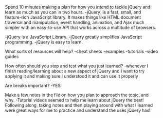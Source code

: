 Spend 10 minutes making a plan for how you intend to tackle jQuery and learn as much as you can in two hours.
-jQuery: is a fast, small, and feature-rich JavaScript library. It makes things like HTML document traversal and manipulation, event handling, animation, and Ajax much simpler with an easy-to-use API that works across a multitude of browsers.

-jQuery is a JavaScript Library.
-jQuery greatly simplifies JavaScript programming.
-jQuery is easy to learn.

What sorts of resources will help?
-cheat sheets
-examples
-tutorials
-video guides

How often should you stop and test what you just learned?
-whenever I finish reading/learning about a new aspect of jQuery and I want to try applying it and making sure I understood it and can use it properly

Are breaks important?
-YES

Make a few notes in the file on how you plan to approach the topic, and why.
-Tutorial videos seemed to help me learn about jQuery the best! Following along, taking notes and then playing around with what I learned were great ways for me to practice and understand the uses jQuery has!
